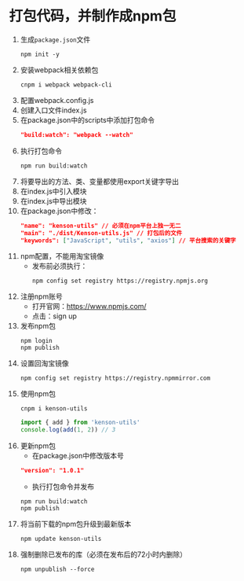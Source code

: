 # 打包代码，并制作成npm包

1. 生成`package.json`文件
   ```shell
   npm init -y
   ```
2. 安装webpack相关依赖包
   ```shell
   cnpm i webpack webpack-cli
   ```
3. 配置webpack.config.js
4. 创建入口文件index.js
5. 在package.json中的scripts中添加打包命令
   ```json
   "build:watch": "webpack --watch"
   ```
6. 执行打包命令
   ```shell
   npm run build:watch
   ```
7. 将要导出的方法、类、变量都使用export关键字导出
8. 在index.js中引入模块
9. 在index.js中导出模块
10. 在package.json中修改：
    ```json
    "name": "kenson-utils" // 必须在npm平台上独一无二
    "main": "./dist/Kenson-utils.js" // 打包后的文件
    "keywords": ["JavaScript", "utils", "axios"] // 平台搜索的关键字
    ```
11. npm配置，不能用淘宝镜像
    * 发布前必须执行：
      ```shell
      npm config set registry https://registry.npmjs.org
      ```
12. 注册npm账号
    * 打开官网：https://www.npmjs.com/
    * 点击：sign up
13. 发布npm包
    ```shell
    npm login
    npm publish
    ```
14. 设置回淘宝镜像
    ```shell
    npm config set registry https://registry.npmmirror.com
    ```
15. 使用npm包
    ```shell
    cnpm i kenson-utils
    ```
    ```javascript
    import { add } from 'kenson-utils'
    console.log(add(1, 2)) // 3
    ```
16. 更新npm包
    * 在package.json中修改版本号
    ```json
    "version": "1.0.1"
    ```
    * 执行打包命令并发布
    ```shell
    npm run build:watch
    npm publish
    ```
17. 将当前下载的npm包升级到最新版本
    ```shell
    npm update kenson-utils
    ```
18. 强制删除已发布的库（必须在发布后的72小时内删除）
    ```shell
    npm unpublish --force
    ```